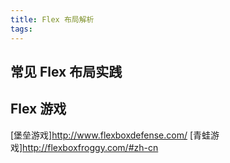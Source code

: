 ```yaml
---
title: Flex 布局解析
tags:
---
```

## 常见 Flex 布局实践
## Flex 游戏
[堡垒游戏]http://www.flexboxdefense.com/
[青蛙游戏]http://flexboxfroggy.com/#zh-cn